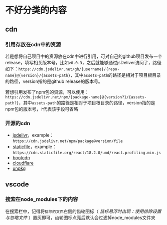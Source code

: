# 不好分类的内容

## cdn

### 引用存放在cdn中的资源

若是想将自己项目中的资源放在cdn中进行引用，可对自己的github项目发布一个release，填写相关版本号，比如`v0.0.3`，之后就能够通过jsDeliver访问了，路径如下：`https://cdn.jsdelivr.net/gh/{username}/{repo-name}@{version}/{assets-path}`，其中`assets-path`的路径是相对于项目根目录的路径，version指的是github release的版本号。

若想引用发布了npm包的资源，可以使用：`https://cdn.jsdelivr.net/npm/{package-name}@{version?}/{assets-path?}`，其中`assets-path`的路径是相对于项目根目录的路径，version指的是npm包的版本号，`?`代表该字段可省略

### 开源的cdn

- [jsdelivr](https://www.jsdelivr.com/)，example：`https://cdn.jsdelivr.net/npm/package@version/file`
- [staticfile](http://www.staticfile.org/)，example：`https://cdn.staticfile.org/react/18.2.0/umd/react.profiling.min.js`
- [bootcdn](https://www.bootcdn.cn/)
- [cloudflare](https://cdnjs.com/)
- [unpkg](https://unpkg.com/)

## vscode

### 搜索在node_modules下的内容

在搜索栏中，记得将`排除的文件`右侧的齿轮图标（ *鼠标悬浮时出现：使用排除设置与忽略文件* ）置灰即可，齿轮图标点亮后默认会过滤掉node_modules文件夹